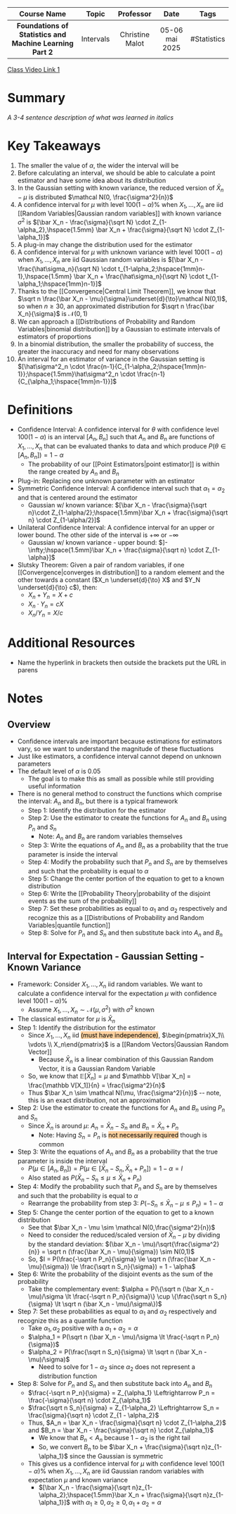 |                        Course Name                        |   Topic   |    Professor    |      Date      |    Tags     |
| :-------------------------------------------------------: | :-------: | :-------------: | :------------: | :---------: |
| **Foundations of Statistics and Machine Learning Part 2** | Intervals | Christine Malot | 05-06 mai 2025 | #Statistics |

[Class Video Link 1](https://dstisas-my.sharepoint.com/personal/blaise_pascal_nuc_dsti_institute/_layouts/15/stream.aspx?id=%2Fpersonal%2Fblaise%5Fpascal%5Fnuc%5Fdsti%5Finstitute%2FDocuments%2FRecordings%2FA24%20%2D%20Common%20Link%20DS%5FDE%5FDA%2D20250505%5F085243%2DMeeting%20Recording%201%2Emp4&ga=1&referrer=StreamWebApp%2EWeb&referrerScenario=AddressBarCopied%2Eview%2E31320220%2Db160%2D4d6c%2Db594%2Debcebb2b4ef3)

# Summary
*A 3-4 sentence description of what was learned in italics*

# Key Takeaways
1. The smaller the value of $\alpha$, the wider the interval will be
2. Before calculating an interval, we should be able to calculate a point estimator and have some idea about its distribution
3. In the Gaussian setting with known variance, the reduced version of $\bar X_n - \mu$ is distributed $\mathcal N(0, \frac{\sigma^2}{n})$
4. A confidence interval for $\mu$ with level $100(1-\alpha)\%$ when $X_1, \dots, X_n$ are iid [[Random Variables|Gaussian random variables]] with known variance $\sigma^2$ is $[\bar X_n - \frac{\sigma}{\sqrt N} \cdot Z_{1-\alpha_2},\hspace{1.5mm} \bar X_n + \frac{\sigma}{\sqrt N} \cdot Z_{1-\alpha_1}]$
5. A plug-in may change the distribution used for the estimator
6. A confidence interval for $\mu$ with unknown variance with level $100(1-\alpha)$ when $X_1,\dots,X_n$ are iid Gaussian random variables is $[\bar X_n - \frac{\hat\sigma_n}{\sqrt N} \cdot t_{1-\alpha_2;\hspace{1mm}n-1},\hspace{1.5mm} \bar X_n + \frac{\hat\sigma_n}{\sqrt N} \cdot t_{1-\alpha_1;\hspace{1mm}n-1}]$
7. Thanks to the [[Convergence|Central Limit Theorem]], we know that $\sqrt n \frac{\bar X_n - \mu}{\sigma}\underset{d}{\to}\mathcal N(0,1)$, so when $n \ge 30$, an approximated distribution for $\sqrt n \frac{\bar X_n}{\sigma}$ is $\mathcal N(0,1)$
8. We can approach a [[Distributions of Probability and Random Variables|binomial distribution]] by a Gaussian to estimate intervals of estimators of proportions
9. In a binomial distribution, the smaller the probability of success, the greater the inaccuracy and need for many observations
10. An interval for an estimator of variance in the Gaussian setting is $[\hat\sigma^2_n \cdot \frac{n-1}{C_{1-\alpha_2;\hspace{1mm}n-1}};\hspace{1.5mm}\hat\sigma^2_n \cdot \frac{n-1}{C_{\alpha_1;\hspace{1mm}n-1}}]$

# Definitions
- Confidence Interval: A confidence interval for $\theta$ with confidence level $100(1-\alpha)$ is an interval $[A_n, B_n]$ such that $A_n$ and $B_n$ are functions of $X_1, \dots, X_n$ that can be evaluated thanks to data and which produce $P(\theta \in [A_n, B_n]) = 1 - \alpha$
	- The probability of our [[Point Estimators|point estimator]] is within the range created by $A_n$ and $B_n$
- Plug-in: Replacing one unknown parameter with an estimator
- Symmetric Confidence Interval: A confidence interval such that $\alpha_1 = \alpha_2$ and that is centered around the estimator
	- Gaussian w/ known variance: $[\bar X_n - \frac{\sigma}{\sqrt n}\cdot Z_{1-\alpha/2};\hspace{1.5mm}\bar X_n + \frac{\sigma}{\sqrt n} \cdot Z_{1-\alpha/2}]$
- Unilateral Confidence Interval: A confidence interval for an upper or lower bound. The other side of the interval is $+\infty$ or $-\infty$
	- Gaussian w/ known variance - upper bound: $]-\infty;\hspace{1.5mm}\bar X_n + \frac{\sigma}{\sqrt n} \cdot Z_{1-\alpha}]$
- Slutsky Theorem: Given a pair of random variables, if one [[Convergence|converges in distribution]] to a random element and the other towards a constant ($X_n \underset{d}{\to} X$ and $Y_N \underset{d}{\to} c$), then:
	- $X_n + Y_n = X + c$
	- $X_n \cdot Y_n = cX$
	- $X_n / Y_n = X/c$

# Additional Resources
- Name the hyperlink in brackets then outside the brackets put the URL in parens

# Notes
## Overview
- Confidence intervals are important because estimations for estimators vary, so we want to understand the magnitude of these fluctuations
- Just like estimators, a confidence interval cannot depend on unknown parameters
- The default level of $\alpha$ is 0.05
	- The goal is to make this as small as possible while still providing useful information
- There is no general method to construct the functions which comprise the interval: $A_n$ and $B_n$, but there is a typical framework
	- Step 1: Identify the distribution for the estimator
	- Step 2: Use the estimator to create the functions for $A_n$ and $B_n$ using $P_n$ and $S_n$
		- Note: $A_n$ and $B_n$ are random variables themselves
	- Step 3: Write the equations of $A_n$ and $B_n$ as a probability that the true parameter is inside the interval
	- Step 4: Modify the probability such that $P_n$ and $S_n$ are by themselves and such that the probability is equal to $\alpha$
	- Step 5: Change the center portion of the equation to get to a known distribution
	- Step 6: Write the [[Probability Theory|probability of the disjoint events as the sum of the probability]]
	- Step 7: Set these probabilities as equal to $\alpha_1$ and $\alpha_2$ respectively and recognize this as a [[Distributions of Probability and Random Variables|quantile function]]
	- Step 8: Solve for $P_n$ and $S_n$ and then substitute back into $A_n$ and $B_n$
## Interval for Expectation - Gaussian Setting - Known Variance
- Framework: Consider $X_1, \dots, X_n$ iid random variables. We want to calculate a confidence interval for the expectation $\mu$ with confidence level $100(1-\alpha)\%$
	- Assume $X_1,\dots, X_n \sim \mathcal N(\mu, \sigma^2)$ with $\sigma^2$ known
- The classical estimator for $\mu$ is $\bar X_n$
- Step 1: Identify the distribution for the estimator
	- Since $X_1, \dots, X_n$ iid <mark style="background: #FFB86CA6;">(must have independence)</mark>, $\begin{pmatrix}X_1\\ \vdots \\ X_n\end{pmatrix}$ is a [[Random Vectors|Gaussian Random Vector]]
		- Because $\bar X_n$ is a linear combination of this Gaussian Random Vector, it is a Gaussian Random Variable
	- So, we know that $\mathbb E[\bar X_n] = \mu$ and $\mathbb V[\bar X_n] = \frac{\mathbb V[X_1]}{n} = \frac{\sigma^2}{n}$
	- Thus $\bar X_n \sim \mathcal N(\mu, \frac{\sigma^2}{n})$ -- note, this is an exact distribution, not an approximation
- Step 2: Use the estimator to create the functions for $A_n$ and $B_n$ using $P_n$ and $S_n$
	- Since $\bar X_n$ is around $\mu$: $A_n = \bar X_n - S_n$ and $B_n = \bar X_n + P_n$
		- Note: Having $S_n = P_n$ is <mark style="background: #FFB86CA6;">not necessarily required</mark> though is common
- Step 3: Write the equations of $A_n$ and $B_n$ as a probability that the true parameter is inside the interval
	- $P(\mu \in [A_n, B_n]) = P(\mu \in [\bar X_n - S_n, \bar X_n + P_n]) = 1 - \alpha = I$
	- Also stated as $P(\bar X_n - S_n \le \mu \le \bar X_n + P_n)$
- Step 4: Modify the probability such that $P_n$ and $S_n$ are by themselves and such that the probability is equal to $\alpha$
	- Rearrange the probability from step 3: $P(-S_n \le \bar X_n - \mu \le P_n) = 1-\alpha$
- Step 5: Change the center portion of the equation to get to a known distribution
	- See that $\bar X_n - \mu \sim \mathcal N(0,\frac{\sigma^2}{n})$
	- Need to consider the reduced/scaled version of $\bar X_n - \mu$ by dividing by the standard deviation: $(\bar X_n - \mu)/\sqrt{\frac{\sigma^2}{n}} = \sqrt n (\frac{\bar X_n - \mu}{\sigma}) \sim N(0,1)$ 
	- So, $I = P(\frac{-\sqrt n P_n}{\sigma} \le \sqrt n (\frac{\bar X_n - \mu}{\sigma}) \le \frac{\sqrt n S_n}{\sigma}) = 1 - \alpha$
- Step 6: Write the probability of the disjoint events as the sum of the probability
	- Take the complementary event: $\alpha = P(\{\sqrt n (\bar X_n - \mu)/\sigma \lt \frac{-\sqrt n P_n}{\sigma}\} \cup \{\frac{\sqrt n S_n}{\sigma} \lt \sqrt n (\bar X_n - \mu)/\sigma\})$
- Step 7: Set these probabilities as equal to $\alpha_1$ and $\alpha_2$ respectively and recognize this as a quantile function
	- Take $\alpha_1, \alpha_2$ positive with a $\alpha_1 + \alpha_2 = \alpha$
	- $\alpha_1 = P(\sqrt n (\bar X_n - \mu)/\sigma \lt \frac{-\sqrt n P_n}{\sigma})$
	- $\alpha_2 = P(\frac{\sqrt n S_n}{\sigma} \lt \sqrt n (\bar X_n - \mu)/\sigma)$
		- Need to solve for $1-\alpha_2$ since $\alpha_2$ does not represent a distribution function
- Step 8: Solve for $P_n$ and $S_n$ and then substitute back into $A_n$ and $B_n$
	- $\frac{-\sqrt n P_n}{\sigma} = Z_{\alpha_1} \Leftrightarrow P_n = \frac{-\sigma}{\sqrt n} \cdot Z_{\alpha_1}$
	- $\frac{\sqrt n S_n}{\sigma} = Z_{1-\alpha_2} \Leftrightarrow S_n = \frac{\sigma}{\sqrt n} \cdot Z_{1 - \alpha_2}$
	- Thus, $A_n = \bar X_n - \frac{\sigma}{\sqrt n} \cdot Z_{1-\alpha_2}$ and $B_n = \bar X_n - \frac{\sigma}{\sqrt n} \cdot Z_{\alpha_1}$
		- We know that $B_n \lt A_n$ because $1-\alpha_2$ is the right tail
		- So, we convert $B_n$ to be $\bar X_n + \frac{\sigma}{\sqrt n}z_{1-\alpha_1}$ since the Gaussian is symmetric
	- This gives us a confidence interval for $\mu$ with confidence level $100(1-\alpha)\%$ when $X_1,\dots,X_n$ are iid Gaussian random variables with expectation $\mu$ and known variance
		- $[\bar X_n - \frac{\sigma}{\sqrt n}z_{1-\alpha_2};\hspace{1.5mm}\bar X_n + \frac{\sigma}{\sqrt n}z_{1-\alpha_1}]$ with $\alpha_1 \ge 0, \alpha_2 \ge 0, \alpha_1 + \alpha_2 = \alpha$